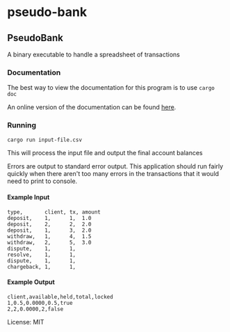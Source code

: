# pseudo-bank

## PseudoBank
A binary executable to handle a spreadsheet of transactions

### Documentation

The best way to view the documentation for this program is to use `cargo doc`

An online version of the documentation can be found [here](https://brandondyer64.github.io/pseudo-bank/pseudo_bank/index.html).

### Running
```bash
cargo run input-file.csv
```

This will process the input file and output the final account balances

Errors are output to standard error output.
This application should run fairly quickly when there aren't too many errors in the transactions that it would need to print to console.

#### Example Input
```csv,no_run
type,       client, tx, amount
deposit,    1,      1,  1.0
deposit,    2,      2,  2.0
deposit,    1,      3,  2.0
withdraw,   1,      4,  1.5
withdraw,   2,      5,  3.0
dispute,    1,      1,
resolve,    1,      1,
dispute,    1,      1,
chargeback, 1,      1,
```

#### Example Output
```csv,no_run
client,available,held,total,locked
1,0.5,0.0000,0.5,true
2,2,0.0000,2,false
```

License: MIT
